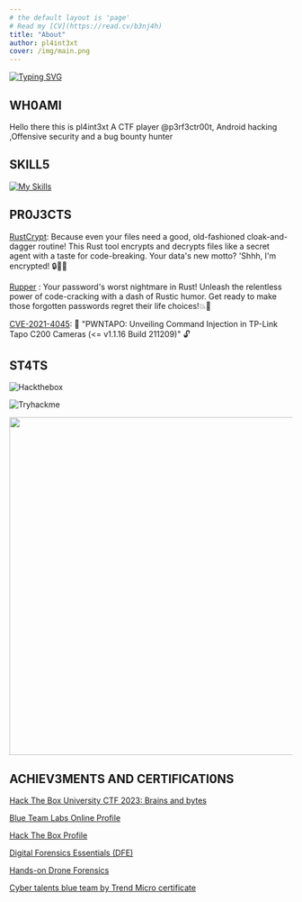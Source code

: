 ```yaml
---
# the default layout is 'page'
# Read my [CV](https://read.cv/b3nj4h)
title: "About"
author: pl4int3xt
cover: /img/main.png
---
```


[![Typing SVG](https://readme-typing-svg.demolab.com/?lines=HI+There+I'M+pl4inT3xt;Android+Hacking;Bug+Bounty+Hunter,;Offensive+Security,;CTF+Player,;Security+Researcher,;Love+to+learn+new+stuffs&color=cyan&size=25&center=true&vCenter=true&width=600&height=100&)](https://git.io/typing-svg)

## WH0AMI

Hello there this is pl4int3xt A CTF player @p3rf3ctr00t, Android hacking ,Offensive security and a bug bounty hunter

## SKILL5

[![My Skills](https://skillicons.dev/icons?i=rust,python,kotlin,dart,androidstudio,flutter,laravel,markdown,git,github,linux,mysql,postman)](https://skillicons.dev)

## PR0J3CTS

[RustCrypt](https://github.com/B3nj4h/rustcrypt): Because even your files need a good, old-fashioned cloak-and-dagger routine! This Rust tool encrypts and decrypts files like a secret agent with a taste for code-breaking. Your data's new motto? 'Shhh, I'm encrypted! 🔒🕵️‍♂️

[Rupper](https://github.com/B3nj4h/rupper) : Your password's worst nightmare in Rust! Unleash the relentless power of code-cracking with a dash of Rustic humor. Get ready to make those forgotten passwords regret their life choices!💥🔐 

[CVE-2021-4045](https://github.com/B3nj4h/CVE-2021-4045.git):  🔐 "PWNTAPO: Unveiling Command Injection in TP-Link Tapo C200 Cameras (<= v1.1.16 Build 211209)" 🔓 
## ST4TS

![Hackthebox](https://www.hackthebox.eu/badge/421930)

![Tryhackme](https://tryhackme.com/badge/1611611)

<a href="https://stats.hyochan.dev/en/stats/B3nj4h"><img src="https://stats.hyochan.dev/api/github-stats?login=B3nj4h" width="600" /></a>

## ACHIEV3MENTS AND CERTIFICATI0NS

[Hack The Box University CTF 2023: Brains and bytes](/img/cert/HTB2023.png)

[Blue Team Labs Online Profile](https://blueteamlabs.online/public/user/29064d927653e1cdaad8c6)

[Hack The Box Profile](https://app.hackthebox.com/profile/421930)


<!-- Won the BSIDES 2023 CTF @p3rf3ctr00t


Won the Huawei, Communications Authority of kenya and Kenya CyberSecurity and Forensics Authority 2023 october hackathon -->

[Digital Forensics Essentials (DFE)](/img/cert/dfe.png)

[Hands-on Drone Forensics](/img/cert/droneforensics.png)

[Cyber talents blue team by Trend Micro certificate](/img/cert/blueteam.png)

<!-- +++
title = "About"
date = "2019-01-25"
author = "Radek"
+++

# Hi there

My name is Radek and I'm the author of this theme. I made it to help you present your ideas easier.

We all know how hard is to start something on the web, especially these days. You need to prepare a bunch of stuff, configure them and when that’s done — create the content.

This theme is pretty basic and covers all of the essentials. All you have to do is start typing!

The theme includes:

- **light/dark mode**, depending on your preferences
- great reading experience thanks to [**Inter UI font**](https://rsms.me/inter/), made by [Rasmus Andersson](https://rsms.me/about/)
- nice code highlighting thanks to [**PrismJS**](https://prismjs.com)

So, there you have it... enjoy! -->
